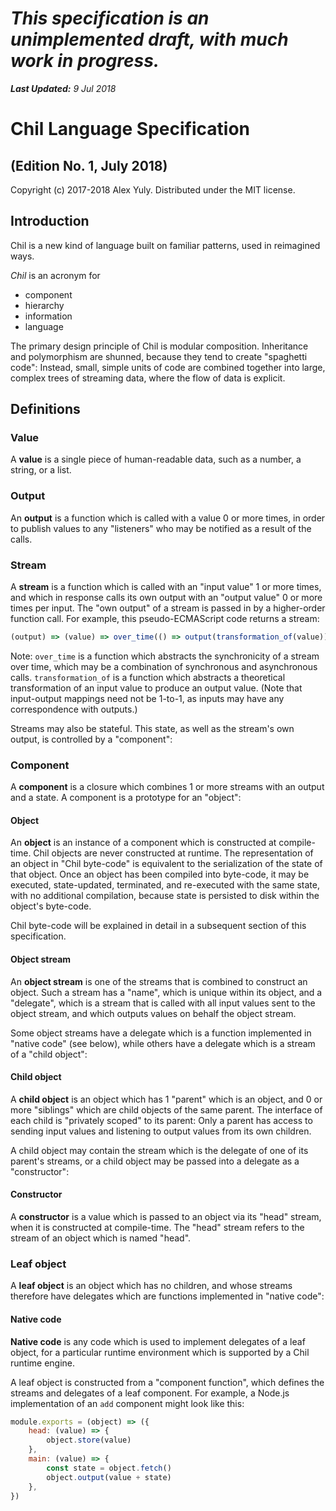 # *This specification is an unimplemented draft, with much work in progress.*

***Last Updated:*** *9 Jul 2018*

# Chil Language Specification

## (Edition No. 1, July 2018)

Copyright (c) 2017-2018 Alex Yuly. Distributed under the MIT license.

## Introduction

Chil is a new kind of language built on familiar patterns, used in reimagined ways.

*Chil* is an acronym for

- component
- hierarchy
- information
- language

The primary design principle of Chil is modular composition. Inheritance and polymorphism are shunned, because they tend to create "spaghetti code": Instead, small, simple units of code are combined together into large, complex trees of streaming data, where the flow of data is explicit.

## Definitions

### Value

A **value** is a single piece of human-readable data, such as a number, a string, or a list.

### Output

An **output** is a function which is called with a value 0 or more times, in order to publish values to any "listeners" who may be notified as a result of the calls.

### Stream

A **stream** is a function which is called with an "input value" 1 or more times, and which in response calls its own output with an "output value" 0 or more times per input. The "own output" of a stream is passed in by a higher-order function call. For example, this pseudo-ECMAScript code returns a stream:

```js
(output) => (value) => over_time(() => output(transformation_of(value)))
```

Note: `over_time` is a function which abstracts the synchronicity of a stream over time, which may be a combination of synchronous and asynchronous calls. `transformation_of` is a function which abstracts a theoretical transformation of an input value to produce an output value. (Note that input-output mappings need not be 1-to-1, as inputs may have any correspondence with outputs.)

Streams may also be stateful. This state, as well as the stream's own output, is controlled by a "component":

### Component

A **component** is a closure which combines 1 or more streams with an output and a state. A component is a prototype for an "object":

#### Object

An **object** is an instance of a component which is constructed at compile-time. Chil objects are never constructed at runtime. The representation of an object in "Chil byte-code" is equivalent to the serialization of the state of that object. Once an object has been compiled into byte-code, it may be executed, state-updated, terminated, and re-executed with the same state, with no additional compilation, because state is persisted to disk within the object's byte-code.

Chil byte-code will be explained in detail in a subsequent section of this specification.

#### Object stream

An **object stream** is one of the streams that is combined to construct an object. Such a stream has a "name", which is unique within its object, and a "delegate", which is a stream that is called with all input values sent to the object stream, and which outputs values on behalf the object stream.

Some object streams have a delegate which is a function implemented in "native code" (see below), while others have a delegate which is a stream of a "child object":

#### Child object

A **child object** is an object which has 1 "parent" which is an object, and 0 or more "siblings" which are child objects of the same parent. The interface of each child is "privately scoped" to its parent: Only a parent has access to sending input values and listening to output values from its own children.

A child object may contain the stream which is the delegate of one of its parent's streams, or a child object may be passed into a delegate as a "constructor":

#### Constructor

A **constructor** is a value which is passed to an object via its "head" stream, when it is constructed at compile-time. The "head" stream refers to the stream of an object which is named "head".

### Leaf object

A **leaf object** is an object which has no children, and whose streams therefore have delegates which are functions implemented in "native code":

#### Native code

**Native code** is any code which is used to implement delegates of a leaf object, for a particular runtime environment which is supported by a Chil runtime engine.

A leaf object is constructed from a "component function", which defines the streams and delegates of a leaf component. For example, a Node.js implementation of an `add` component might look like this:

```js
module.exports = (object) => ({
    head: (value) => {
        object.store(value)
    },
    main: (value) => {
        const state = object.fetch()
        object.output(value + state)
    },
})
```

